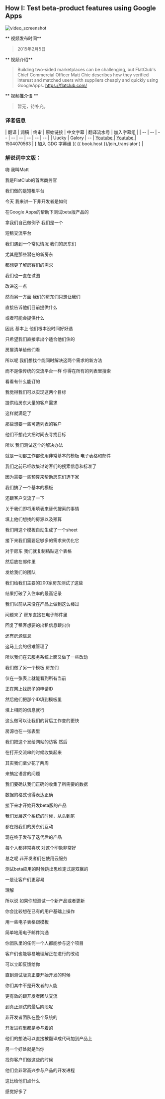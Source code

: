 ## How I: Test beta-product features using Google Apps 

![video_screenshot](images/5Pro9WpF2LE.jpg)  

** 视频发布时间**
 
> 2015年2月5日

** 视频介绍**

>  Building two-sided marketplaces can be challenging, but FlatClub's Chief Commercial Officer Matt Chic describes how they verified interest and matched users with suppliers cheaply and quickly using GoogleApps. https://flatclub.com/

** 视频推介语 **

>  暂无，待补充。

### 译者信息

| 翻译 | 润稿 | 终审 | 原始链接 | 中文字幕 |  翻译流水号  |  加入字幕组  |
| -- | -- | -- | -- | -- |  -- | -- | -- |
| Uucky | Galory | -- | [ Youtube ]( https://www.youtube.com/watch?v=5Pro9WpF2LE )  |  [ Youtube ]( https://www.youtube.com/watch?v=WMztHjzJt84 ) | 1504070563 | [ 加入 GDG 字幕组 ]( {{ book.host }}/join_translator )  |


### 解说词中文版：

嗨  我叫Matt

我是FlatClub的首席商务官

我们做的是短租平台

今天  我来讲一下非开发者是如何

在Google Apps的帮助下测试beta版产品的

拿我们自己做例子  我们是一个

短租交流平台

我们遇到一个常见情况  我们的房东们

尤其是那些潜在的新房东

都想更了解房客们的需求

我们也一直在试图

改进这一点

然而另一方面  我们的房东们只想让我们

直接告诉他们目前提供什么

或者可能会提供什么

因此  基本上  他们根本没时间好好选

只希望我们直接拿出个适合他们住的

房屋清单给他们看

所以呢  我们想找个能同时解决这两个需求的新方法

而不是像传统的交流平台一样  你得在所有的列表里搜索

看看有什么能订的

我觉得我们可以实现这两个目标

提供给房东大量的客户需求

这样就满足了

那些想要一些可选列表的客户

他们不想花大把时间去寻找目标

所以  我们测试这个的解决办法

就是一切都工作都使用非常基本的模板  电子表格和邮件

我们之前已经收集过访客们的搜索信息和标准了

因为需要一些预算来帮助房东们选下家

我们搞了一个基本的模板

还跟客户交流了一下

关于我们即将用填表来替代搜索的事情

填上他们想找的房源以及预算

我们用这个模板自动生成了一个sheet

接下来我们需要足够多的需求来优化它

对于房东  我们就复制粘贴这个表格

然后放在邮件里

发给我们的团队

我们给我们主要的200家房东测试了这些

结果打破了入住率的最高记录

我们以前从来没在产品上做到这么棒过

问题来了  房东直接在电子邮件里

回复了租客想要的出租信息跟出价

还有房源信息

这马上变的很难管理了

所以我们在云服务系统上面又做了一些改动

我们做了另一个模板  房东们

仅在一张表上就能看到所有当前

正在网上找房子的申请ID

然后他们把那个ID填到模板里

填上相同的信息就行

这么做可以让我们的背后工作变的更快

房源也在一张表里

我们把这个发给网站的访客  然后

在打开交流串的时候收集起来

其实我们至少花了两周

来搞定语言的问题

我们要确认我们正确的收集了所需要的数据

数据的格式也得表达正确

接下来才开始开发beta版的产品

我们发展这个系统的时候，从头到尾

都在跟我们的房东们互动

现在终于发布了迭代后的产品

每个人都非常喜欢  对这个印象非常好

总之呢  非开发者们在使用云服务

测试beta应用的时候跳出思维定式是双赢的

一是让客户们更容易

理解

所以说  如果你想测试一个新产品或者更新

你会比较想在已有的用户基础上操作

用一些电子表格跟模板

简单地用电子邮件沟通

你团队里的任何一个人都能参与这个项目

客户们也能容易地理解正在进行的改动

可以立即反馈给你

直到测试版真正要开始开发的时候

你们其中不是开发者的人能

更有效的跟开发者团队交流

到真正测试的最后阶段呢

非开发者团队在整个系统的

开发进程里都是参与着的

他们的想法可以直接被翻译成代码加到产品上

另一个好处就是当你

找你客户们做这些的时候

他们会非常高兴参与产品的开发进程

这比给他们点什么

感觉好多了

